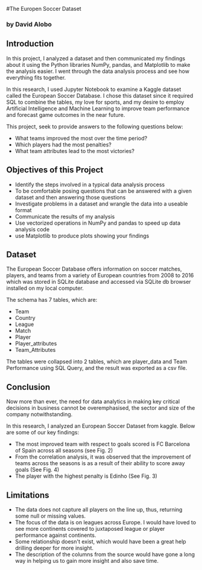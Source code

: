 #The Europen Soccer Dataset
### by David Alobo
## Introduction

In this project, I analyzed a dataset and then communicated my findings about it using the Python libraries NumPy, pandas, and Matplotlib to make the analysis easier. I went through the data analysis process and see how everything fits together.

In this research, I used Jupyter Notebook to examine a Kaggle dataset called the European Soccer Database. I chose this dataset since it required SQL to combine the tables, my love for sports, and my desire to employ Artificial Intelligence and Machine Learning to improve team performance and forecast game outcomes in the near future.

This project, seek to provide answers to the following questions below:

- What teams improved the most over the time period? 
- Which players had the most penalties? 
- What team attributes lead to the most victories?

## Objectives of this Project

- Identify the steps involved in a typical data analysis process
- To be comfortable posing questions that can be answered with a given dataset and then answering those questions
- Investigate problems in a dataset and wrangle the data into a useable format
- Communicate the results of my analysis
- Use vectorized operations in NumPy and pandas to speed up data analysis code
- use Matplotlib to produce plots showing your findings

## Dataset

The European Soccer Database offers information on soccer matches, players, and teams from a variety of European countries from 2008 to 2016 which was stored in SQLite database and accessed via SQLite db browser installed on my local computer.

The schema has 7 tables, which are:

- Team 
- Country
- League
- Match
- Player
- Player_attributes
- Team_Attributes

The tables were collapsed into 2 tables, which are player_data and Team Performance using SQL Query, and the result was exported as a csv file.

## Conclusion

Now more than ever, the need for data analytics in making key critical decisions in business cannot be overemphasised, the sector and size of the company notwithstanding.

In this research, I analyzed an European Soccer Dataset from kaggle. Below are some of our key findings:

- The most improved team with respect to goals scored is FC Barcelona of Spain across all seasons (see Fig. 2) 
- From the correlation analysis, it was observed that the improvement of teams across the seasons is as a result of their ability to score away goals (See Fig. 4)
- The player with the highest penalty is Edinho (See Fig. 3)

## Limitations

- The data does not capture all players on the line up, thus, returning some null or missing values.
- The focus of the data is on leagues across Europe. I would have loved to see more continents covered to juxtaposed league or player performance against continents.
- Some relationship doesn't exist, which would have been a great help drilling deeper for more insight.
- The description of the columns from the source would have gone a long way in helping us to gain more insight and also save time.
